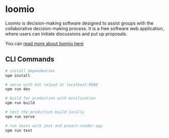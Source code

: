 # loomio
Loomio is decision-making software designed to assist groups with the collaborative decision-making process. It is a free software web application, where users can initiate discussions and put up proposals. 

You can [read more about loomio here](https://www.loomio.org)


## CLI Commands

``` bash
# install dependencies
npm install

# serve with hot reload at localhost:8080
npm run dev

# build for production with minification
npm run build

# test the production build locally
npm run serve

# run tests with jest and preact-render-spy 
npm run test
```

